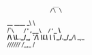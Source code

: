 
                   __     
                  /\ \    
   __      ____   \_\ \   
 /'__`\   /',__\  /'_` \  
/\ \L\.\_/\__, `\/\ \L\ \ 
\ \__/.\_\/\____/\ \___,_\
 \/__/\/_/\/___/  \/__,_ /
                          
                          
